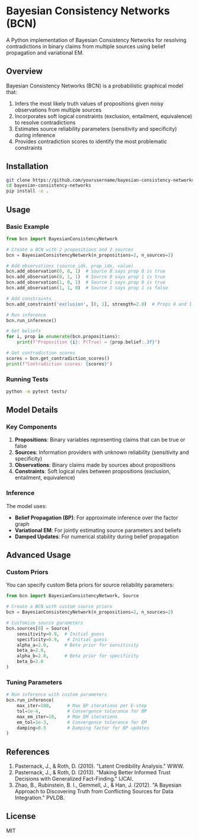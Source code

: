 # Bayesian Consistency Networks (BCN)

A Python implementation of Bayesian Consistency Networks for resolving contradictions in binary claims from multiple sources using belief propagation and variational EM.

## Overview

Bayesian Consistency Networks (BCN) is a probabilistic graphical model that:

1. Infers the most likely truth values of propositions given noisy observations from multiple sources
2. Incorporates soft logical constraints (exclusion, entailment, equivalence) to resolve contradictions
3. Estimates source reliability parameters (sensitivity and specificity) during inference
4. Provides contradiction scores to identify the most problematic constraints

## Installation

```bash
git clone https://github.com/yourusername/bayesian-consistency-networks.git
cd bayesian-consistency-networks
pip install -e .
```

## Usage

### Basic Example

```python
from bcn import BayesianConsistencyNetwork

# Create a BCN with 2 propositions and 2 sources
bcn = BayesianConsistencyNetwork(n_propositions=2, n_sources=2)

# Add observations (source_idx, prop_idx, value)
bcn.add_observation(0, 0, 1)  # Source 0 says prop 0 is true
bcn.add_observation(0, 1, 1)  # Source 0 says prop 1 is true
bcn.add_observation(1, 0, 1)  # Source 1 says prop 0 is true
bcn.add_observation(1, 1, 0)  # Source 1 says prop 1 is false

# Add constraints
bcn.add_constraint('exclusion', [0, 1], strength=2.0)  # Props 0 and 1 cannot both be true

# Run inference
bcn.run_inference()

# Get beliefs
for i, prop in enumerate(bcn.propositions):
    print(f"Proposition {i}: P(True) = {prop.belief:.3f}")

# Get contradiction scores
scores = bcn.get_contradiction_scores()
print(f"Contradiction scores: {scores}")
```

### Running Tests

```bash
python -m pytest tests/
```

## Model Details

### Key Components

1. **Propositions**: Binary variables representing claims that can be true or false
2. **Sources**: Information providers with unknown reliability (sensitivity and specificity)
3. **Observations**: Binary claims made by sources about propositions
4. **Constraints**: Soft logical rules between propositions (exclusion, entailment, equivalence)

### Inference

The model uses:
- **Belief Propagation (BP)**: For approximate inference over the factor graph
- **Variational EM**: For jointly estimating source parameters and beliefs
- **Damped Updates**: For numerical stability during belief propagation

## Advanced Usage

### Custom Priors

You can specify custom Beta priors for source reliability parameters:

```python
from bcn import BayesianConsistencyNetwork, Source

# Create a BCN with custom source priors
bcn = BayesianConsistencyNetwork(n_propositions=2, n_sources=2)

# Customize source parameters
bcn.sources[0] = Source(
    sensitivity=0.9,  # Initial guess
    specificity=0.9,   # Initial guess
    alpha_a=2.0,      # Beta prior for sensitivity
    beta_a=2.0,
    alpha_b=2.0,      # Beta prior for specificity
    beta_b=2.0
)
```

### Tuning Parameters

```python
# Run inference with custom parameters
bcn.run_inference(
    max_iter=100,      # Max BP iterations per E-step
    tol=1e-4,          # Convergence tolerance for BP
    max_em_iter=10,    # Max EM iterations
    em_tol=1e-3,       # Convergence tolerance for EM
    damping=0.5        # Damping factor for BP updates
)
```

## References

1. Pasternack, J., & Roth, D. (2010). "Latent Credibility Analysis." WWW.
2. Pasternack, J., & Roth, D. (2013). "Making Better Informed Trust Decisions with Generalized Fact-Finding." IJCAI.
3. Zhao, B., Rubinstein, B. I., Gemmell, J., & Han, J. (2012). "A Bayesian Approach to Discovering Truth from Conflicting Sources for Data Integration." PVLDB.

## License

MIT
